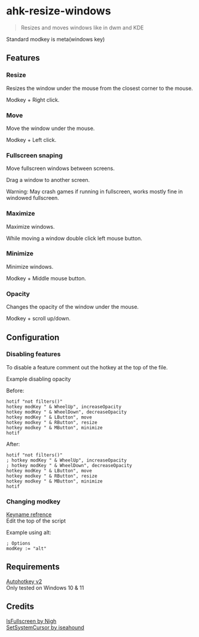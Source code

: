 # ahk-resize-windows

> Resizes and moves windows like in dwm and KDE

Standard modkey is meta(windows key)

## Features

### Resize

Resizes the window under the mouse from the closest corner to the mouse.

Modkey + Right click.

### Move

Move the window under the mouse.

Modkey + Left click.

### Fullscreen snaping

Move fullscreen windows between screens.

Drag a window to another screen.

Warning: May crash games if running in fullscreen, works mostly fine in windowed fullscreen.

### Maximize

Maximize windows.

While moving a window double click left mouse button.

### Minimize

Minimize windows.

Modkey + Middle mouse button.

### Opacity

Changes the opacity of the window under the mouse.

Modkey + scroll up/down.

## Configuration

### Disabling features 

To disable a feature comment out the hotkey at the top of the file.

Example disabling opacity

Before:

```ahk
hotif "not filters()"
hotkey modKey " & WheelUp", increaseOpacity
hotkey modKey " & WheelDown", decreaseOpacity
hotkey modKey " & LButton", move
hotkey modkey " & RButton", resize
hotkey modkey " & MButton", minimize
hotif
```

After:

```ahk
hotif "not filters()"
; hotkey modKey " & WheelUp", increaseOpacity
; hotkey modKey " & WheelDown", decreaseOpacity
hotkey modKey " & LButton", move
hotkey modkey " & RButton", resize
hotkey modkey " & MButton", minimize
hotif
```

### Changing modkey

[Keyname refrence](https://www.autohotkey.com/docs/v2/KeyList.htm) \
Edit the top of the script

Example using alt:

```ahk
; Options
modKey := "alt"
```

## Requirements

[Autohotkey v2](https://www.autohotkey.com/) \
Only tested on Windows 10 & 11

## Credits

[IsFullscreen by Nigh](https://github.com/Nigh/isFullScreen) \
[SetSystemCursor by iseahound](https://github.com/iseahound/SetSystemCursor)
